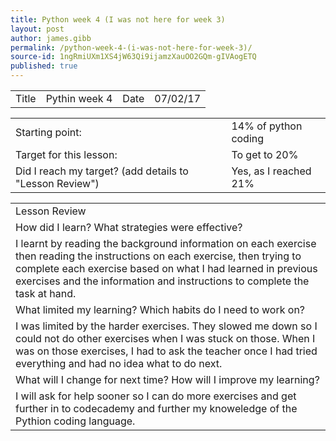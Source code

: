 ```yaml
---
title: Python week 4 (I was not here for week 3)
layout: post
author: james.gibb
permalink: /python-week-4-(i-was-not-here-for-week-3)/
source-id: 1ngRmiUXm1XS4jW63Qi9ijamzXauOO2GQm-gIVAogETQ
published: true
---
```

<table>
  <tr>
    <td>Title</td>
    <td>Pythin week 4 </td>
    <td>Date</td>
    <td>07/02/17</td>
  </tr>
</table>


<table>
  <tr>
    <td>Starting point:</td>
    <td>14% of python coding </td>
  </tr>
  <tr>
    <td>Target for this lesson:</td>
    <td>To get to 20%</td>
  </tr>
  <tr>
    <td>Did I reach my target? 
(add details to "Lesson Review")</td>
    <td> Yes, as I reached 21%</td>
  </tr>
</table>


<table>
  <tr>
    <td>Lesson Review</td>
  </tr>
  <tr>
    <td>How did I learn? What strategies were effective? </td>
  </tr>
  <tr>
    <td>I learnt by reading the background information on each exercise then reading the instructions on each exercise, then trying to complete each exercise based on what I had learned in previous exercises and the information and instructions to complete the task at hand.
</td>
  </tr>
  <tr>
    <td>What limited my learning? Which habits do I need to work on? </td>
  </tr>
  <tr>
    <td>I was limited by the harder exercises. They slowed me down so I could not do other exercises when I was stuck on those. When I was on those exercises, I had to ask the teacher once I had tried everything and had no idea what to do next.</td>
  </tr>
  <tr>
    <td>What will I change for next time? How will I improve my learning?</td>
  </tr>
  <tr>
    <td> I will ask for help sooner so I can do more exercises and get further in to codecademy and further my knoweledge of the Pythion coding language.</td>
  </tr>
</table>


